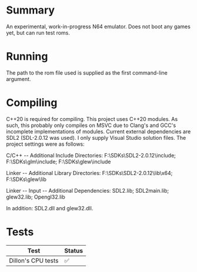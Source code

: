 # Summary
An experimental, work-in-progress N64 emulator. Does not boot any games yet, but can run test roms.

# Running
The path to the rom file used is supplied as the first command-line argument.

# Compiling
C++20 is required for compiling. This project uses C++20 modules. As such, this probably only compiles on MSVC due to Clang's and GCC's incomplete implementations of modules. Current external dependencies are SDL2 (SDL-2.0.12 was used). I only supply Visual Studio solution files. The project settings were as follows:

C/C++ -- Additional Include Directories:
F:\SDKs\SDL2-2.0.12\include; F:\SDKs\glm\include; F:\SDKs\glew\include

Linker -- Additional Library Directories:
F:\SDKs\SDL2-2.0.12\lib\x64; F:\SDKs\glew\lib

Linker -- Input -- Additional Dependencies:
SDL2.lib; SDL2main.lib; glew32.lib; Opengl32.lib

In addition: SDL2.dll and glew32.dll.

# Tests
| Test  | Status |
| ----- | ------ |
| Dillon's CPU tests | :white_check_mark: |
